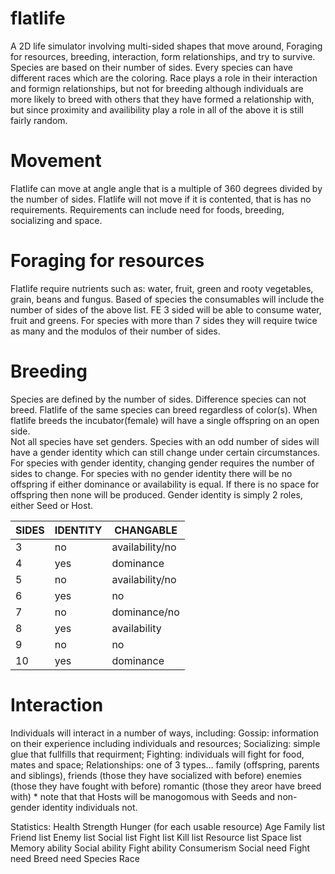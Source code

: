 
flatlife
========

A 2D life simulator involving multi-sided shapes that move around, Foraging for 
resources, breeding, interaction, form relationships, and try to survive.  
Species are based on their number of sides.  Every species can have different 
races which are the coloring.  Race plays a role in their interaction and 
formign relationships, but not for breeding although individuals are more 
likely to breed with others that they have formed a relationship with, but 
since proximity and availibility play a role in all of the above it is still 
fairly random.

Movement
========
Flatlife can move at angle angle that is a multiple of 360 degrees divided by 
the number of sides. Flatlife will not move if it is contented, that is has no 
requirements.  Requirements can include need for foods, breeding, socializing 
and space.

Foraging for resources
======================
Flatlife require nutrients such as: water, fruit, green and rooty vegetables, 
grain, beans and fungus. Based of species the consumables will include the 
number of sides of the above list.  FE 3 sided will be able to consume water, 
fruit and greens. For species with more than 7 sides they will require twice 
as many and the modulos of their number of sides.

Breeding
========
Species are defined by the number of sides.  Difference species can not breed.
Flatlife of the same species can breed regardless of color(s).  When flatlife 
breeds the incubator(female) will have a single offspring on an open side.  
Not all species have set genders. Species with an odd number of sides will 
have a gender identity which can still change under certain circumstances.  
For species with gender identity, changing gender requires the number of sides 
to change.  For species with no gender identity there will be no offspring if 
either dominance or availability is equal.  If there is no space for offspring 
then none will be produced.  Gender identity is simply 2 roles, either Seed or 
Host.

SIDES | IDENTITY | CHANGABLE
----- | -------- | ---------
   3  | no       | availability/no
   4  | yes      | dominance
   5  | no       | availability/no
   6  | yes      | no
   7  | no       | dominance/no
   8  | yes      | availability
   9  | no       | no
  10  | yes      | dominance

Interaction
============
Individuals will interact in a number of ways, including:
  Gossip: information on their experience including individuals and resources;
  Socializing: simple glue that fullfills that requirment;
  Fighting: individuals will fight for food, mates and space;
  Relationships: one of 3 types... 
    family (offspring, parents and siblings), 
    friends (those they have socialized with before)
    enemies (those they have fought with before)
    romantic (those they areor have breed with)
    * note that that Hosts will be manogomous with Seeds and non-gender 
    identity individuals not. 

Statistics:
  Health
  Strength
  Hunger (for each usable resource)
  Age
  Family list
  Friend list
  Enemy list
  Social list
  Fight list
  Kill list
  Resource list
  Space list
  Memory ability
  Social ability
  Fight ability
  Consumerism
  Social need
  Fight need
  Breed need
  Species
  Race
